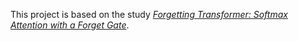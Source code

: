 This project is based on the study [*Forgetting Transformer: Softmax Attention with a Forget Gate*](https://arxiv.org/abs/2402.04722).
